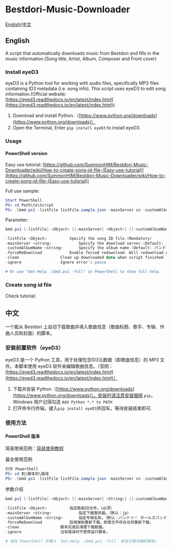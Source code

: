 # Bestdori-Music-Downloader
[English](#English)/[中文](#中文)

## English
A script that automatically downloads music from Bestdori and fills in the music information.(Song title, Artist, Album, Composer and Front cover)

### Install eyeD3
eyeD3 is a Python tool for working with audio files, specifically MP3 files containing ID3 metadata (i.e. song info). This script uses eyeD3 to edit song information.(Official website: [https://eyed3.readthedocs.io/en/latest/index.html](https://eyed3.readthedocs.io/en/latest/index.html))
1. Download and install Python.（[https://www.python.org/downloads](https://www.python.org/downloads)）
2. Open the Terminal, Enter `pip install eyeD3` to install eyeD3.

### Usage
#### PowerShell version
Easy use tutorial: [https://github.com/SummonHIM/Bestdori-Music-Downloader/wiki/How-to-create-song-id-file-(Easy-use-tutorial)](https://github.com/SummonHIM/Bestdori-Music-Downloader/wiki/How-to-create-song-id-file-(Easy-use-tutorial))

Full use sample:
```PowerShell
Start PowerShell
PS> cd Path\to\Script
PS> .\bmd.ps1 -listFile listFile.sample.json -mainServer cn -customAlbumName "BanG Dream!" -forceReDownload -clean
```

Parameter:
```PowerShell
bmd.ps1 [-listFile] <Object> [[-mainServer] <Object>] [[-customAlbumName] <string>] [-forceReDownload] [-clean] [<CommonParameters>]

-listFile <Object>			Specify the song ID file.(Mandatory)
-mainServer <string>			Specify the download server.(Default: jp)
-customAlbumName <string>		Specify the album name.(Default: バンドリ！ ガールズバンドパーティ！)
-forceReDownload			Enable forced redownload. Will redownload even if the file exists.
-clean					Clean up downloaded data when script finished
-ignore					Ignore error's pause

# Or use "Get-Help .\bmd.ps1 -full" in PowerShell to show full help.
```

### Create song id file
Check tutorial:

## 中文
一个能从 Bestdori 上自动下载歌曲并填入歌曲信息（歌曲标题、歌手、专辑、作曲人员和封面）的脚本。

### 安装前置软件（eyeD3）
eyeD3 是一个 Python 工具，用于处理包含ID3元数据（即歌曲信息）的 MP3 文件。本脚本使用 eyeD3 软件来编辑歌曲信息。（官网：[https://eyed3.readthedocs.io/en/latest/index.html](https://eyed3.readthedocs.io/en/latest/index.html)）
1. 下载并安装 Python（[https://www.python.org/downloads](https://www.python.org/downloads)）。安装时请注意安装捆绑 `pip`，Windows 用户记得勾选 `Add Python *.* to PATH`
2. 打开命令行终端，键入`pip install eyeD3`并回车。等待安装结束即可.

### 使用方法
#### PowerShell 版本
简易使用范例：[简易使用教程](https://github.com/SummonHIM/Bestdori-Music-Downloader/wiki/%E5%A6%82%E4%BD%95%E5%88%9B%E5%BB%BA%E6%AD%8C%E6%9B%B2ID%E6%96%87%E4%BB%B6%EF%BC%88%E7%AE%80%E6%98%93%E4%BD%BF%E7%94%A8%E6%95%99%E7%A8%8B%EF%BC%89)

最全使用范例
```PowerShell
打开 PowerShell
PS> cd 到\脚本的\路径
PS> .\bmd.ps1 -listFile listFile.sample.json -mainServer cn -customAlbumName "BanG Dream!" -forceReDownload -clean
```

参数介绍
```PowerShell
bmd.ps1 [-listFile] <Object> [[-mainServer] <String>] [[-customAlbumName] <String>] [-forceReDownload] [-clean] [-ignore] [<CommonParameters>]

-listFile <Object>			指定歌曲ID文件。（必须）
-mainServer <string>			指定下载服务器。（默认：jp）
-customAlbumName <string>		指定专辑名称。（默认：バンドリ！ ガールズバンドパーティ！）
-forceReDownload			启用强制重新下载。即使文件存在也将重新下载。
-clean					脚本完成后清理下载数据。
-ignore					当有错误时不暂停运行脚本。

# 或在 PowerShell 中键入 `Get-Help .\bmd.ps1 -full` 来显示更详细的帮助。
```